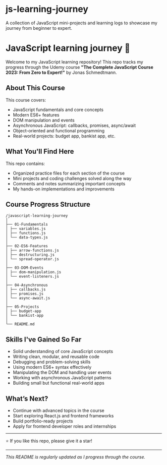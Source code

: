 # js-learning-journey

A collection of JavaScript mini-projects and learning logs to showcase my journey from beginner to expert.

# JavaScript learning journey 🚀

Welcome to my JavaScript learning repository! This repo tracks my progress through the Udemy course **"The Complete JavaScript Course 2023: From Zero to Expert!"** by Jonas Schmedtmann.

## About This Course

This course covers:

- JavaScript fundamentals and core concepts
- Modern ES6+ features
- DOM manipulation and events
- Asynchronous JavaScript: callbacks, promises, async/await
- Object-oriented and functional programming
- Real-world projects: budget app, bankist app, etc.

## What You'll Find Here

This repo contains:

- Organized practice files for each section of the course
- Mini projects and coding challenges solved along the way
- Comments and notes summarizing important concepts
- My hands-on implementations and improvements

## Course Progress Structure

```
/javascript-learning-journey
│
├── 01-Fundamentals
│ ├── variables.js
│ ├── functions.js
│ └── data-types.js
│
├── 02-ES6-Features
│ ├── arrow-functions.js
│ ├── destructuring.js
│ └── spread-operator.js
│
├── 03-DOM-Events
│ ├── dom-manipulation.js
│ └── event-listeners.js
│
├── 04-Asynchronous
│ ├── callbacks.js
│ ├── promises.js
│ └── async-await.js
│
├── 05-Projects
│ ├── budget-app
│ └── bankist-app
│
└── README.md

```
## Skills I've Gained So Far

- Solid understanding of core JavaScript concepts
- Writing clean, modular, and reusable code
- Debugging and problem-solving skills
- Using modern ES6+ syntax effectively
- Manipulating the DOM and handling user events
- Working with asynchronous JavaScript patterns
- Building small but functional real-world apps

## What’s Next?

- Continue with advanced topics in the course
- Start exploring React.js and frontend frameworks
- Build portfolio-ready projects
- Apply for frontend developer roles and internships

---

⭐ If you like this repo, please give it a star!

---

*This README is regularly updated as I progress through the course.*
